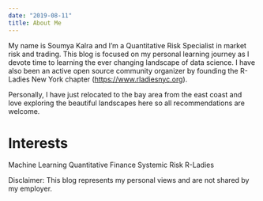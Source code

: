 ```yaml
---
date: "2019-08-11"
title: About Me
---
```


My name is Soumya Kalra and I’m a Quantitative Risk Specialist in market risk and trading. This blog is focused on my personal learning journey as I devote time to learning the ever changing landscape of data science. I have also been an active open source community organizer by founding the R-Ladies New York chapter (https://www.rladiesnyc.org).

Personally, I have just relocated to the bay area from the east coast and love exploring the beautiful landscapes here so all recommendations are welcome.

# Interests
Machine Learning
Quantitative Finance
Systemic Risk
R-Ladies





Disclaimer: This blog represents my personal views and are not shared by my employer.
